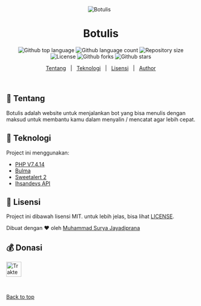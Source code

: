 <div align="center" id="top"> 
  <img src="./screenshot/botulis.jpeg" alt="Botulis" />
  &#xa0;
</div>

<h1 align="center">Botulis</h1>

<p align="center">
  <img alt="Github top language" src="https://img.shields.io/github/languages/top/suryamsj/botulis?color=56BEB8">

  <img alt="Github language count" src="https://img.shields.io/github/languages/count/suryamsj/botulis?color=56BEB8">

  <img alt="Repository size" src="https://img.shields.io/github/repo-size/suryamsj/botulis?color=56BEB8">

  <img alt="License" src="https://img.shields.io/github/license/suryamsj/botulis?color=56BEB8">

  <img alt="Github forks" src="https://img.shields.io/github/forks/suryamsj/botulis?color=56BEB8" />

  <img alt="Github stars" src="https://img.shields.io/github/stars/suryamsj/botulis?color=56BEB8" />
</p>

<p align="center">
  <a href="#dart-tentang">Tentang</a> &#xa0; | &#xa0; 
  <a href="#rocket-teknologi">Teknologi</a> &#xa0; | &#xa0;
  <a href="#memo-lisensi">Lisensi</a> &#xa0; | &#xa0;
  <a href="https://github.com/suryamsj" target="_blank">Author</a>
</p>

<br>

## :dart: Tentang ##

Botulis adalah website untuk menjalankan bot yang bisa menulis dengan maksud untuk membantu kamu dalam menyalin / mencatat agar lebih cepat.

## :rocket: Teknologi ##

Project ini menggunakan:

- [PHP V7.4.14](https://www.php.net/)
- [Bulma](https://bulma.io/)
- [Sweetalert 2](https://sweetalert2.github.io/)
- [Ihsandevs API](https://backend-ihsandevs.herokuapp.com/api/)

## :memo: Lisensi ##

Project ini dibawah lisensi MIT. untuk lebih jelas, bisa lihat [LICENSE](LICENSE.md).


Dibuat dengan :heart: oleh <a href="https://github.com/suryamsj" target="_blank">Muhammad Surya Jayadiprana</a>

## :moneybag: Donasi ##

<a href="https://trakteer.id/suryamsj/tip" target="_blank"><img id="wse-buttons-preview" src="https://cdn.trakteer.id/images/embed/trbtn-red-3.jpg" height="40" style="border: 0px; height: 40px;" alt="Trakteer Saya"></a>

&#xa0;

<a href="#top">Back to top</a>